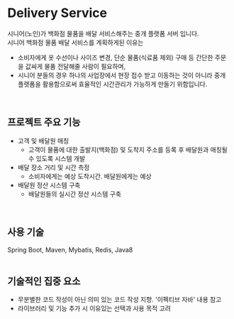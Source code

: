 # Delivery Service
시니어(노인)가 백화점 물품을 배달 서비스해주는 중개 플랫폼 서버 입니다.  
시니어 백화점 물품 배달 서비스를 계획하게된 이유는  
- 소비자에게 옷 수선이나 사이즈 변경, 단순 물품(식료품 제외) 구매 등 간단한 주문을 값싸게 물품 전달해줄 사람이 필요하며,  
- 시니어 분들의 경우 하나의 사업장에서 현장 접수 받고 이동하는 것이 아니라 중개 플랫폼을 활용함으로써 효율적인 시간관리가 가능하게 만들기 위함입니다.  
</br>  

## 프로젝트 주요 기능
- 고객 및 배달원 매칭
  - 고객이 물품에 대한 출발지(백화점) 및 도착지 주소를 등록 후 배달원과 매칭될 수 있도록 시스템 개발
- 배달 장소 거리 및 시간 측정  
  - 소비자에게는 예상 도착시간. 배달원에게는 예상 
- 배달원 정산 시스템 구축  
  - 배달원들의 실시간 정산 시스템 구축
</br>  

## 사용 기술
Spring Boot, Maven, Mybatis, Redis, Java8  
</br>  

## 기술적인 집중 요소
- 무분별한 코드 작성이 아닌 의미 있는 코드 작성 지향. '이펙티브 자바' 내용 참고
- 라이브러리 및 기능 추가 시 이유있는 선택과 사용 목적 고려
